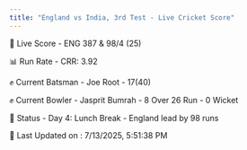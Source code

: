 ```yaml
---
title: "England vs India, 3rd Test - Live Cricket Score"
---
```


🔴 Live Score - ENG 387 & 98/4 (25)  

📊 Run Rate - CRR: 3.92  

✊ Current Batsman - Joe Root - 17(40)  

✊ Current Bowler - Jasprit Bumrah - 8 Over 26 Run - 0 Wicket  

📑 Status - Day 4: Lunch Break - England lead by 98 runs

📝 Last Updated on : 7/13/2025, 5:51:38 PM  

